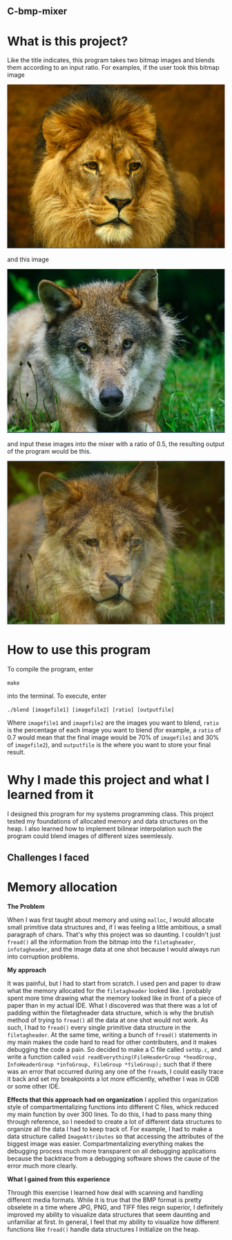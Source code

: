 ## C-bmp-mixer

# What is this project?

Like the title indicates, this program takes two bitmap images and blends them according to an input ratio. For examples, if the user took this bitmap image

![lion](https://github.com/krishnakalakkad/C-bmp-mixer/blob/master/lion.png?raw=true)

and this image

![wolf](https://github.com/krishnakalakkad/C-bmp-mixer/blob/master/wolf.png?raw=true)

and input these images into the mixer with a ratio of 0.5, the resulting output of the program would be this.

![lolf](https://github.com/krishnakalakkad/C-bmp-mixer/blob/master/lolf.png?raw=true)


# How to use this program 

To compile the program, enter

`make`

into the terminal. To execute, enter

`./blend [imagefile1] [imagefile2] [ratio] [outputfile]`

Where `imagefile1` and `imagefile2` are the images you want to blend, `ratio` is the percentage of each image you want to blend (for example, a `ratio` of 0.7 would mean that the final image would be 70% of `imagefile1` and 30% of `imagefile2`),  and `outputfile` is the where you want to store your final result.


# Why I made this project and what I learned from it

I designed this program for my systems programming class. This project tested my foundations of allocated memory and data structures on the heap. I also learned how to implement bilinear interpolation such the program could blend images of different sizes seemlessly. 

## Challenges I faced

# Memory allocation

**The Problem**

When I was first taught about memory and using `malloc`, I would allocate small primitive data structures and, if I was feeling a little ambitious, a small paragraph of chars. That's why this project was so daunting. I couldn't just `fread()` all the information from the bitmap into the `filetagheader`, `infotagheader`, and the image data at one shot because I would always run into corruption problems.

**My approach**

It was painful, but I had to start from scratch. I used pen and paper to draw what the memory allocated for the `filetagheader` looked like. I probably spent more time drawing what the memory looked like in front of a piece of paper than in my actual IDE. What I discovered was that there was a lot of padding within the filetagheader data structure, which is why the brutish method of trying to `fread()` all the data at one shot would not work. As such, I had to `fread()` every single primitive data structure in the `filetagheader`. At the same time, writing a bunch of `fread()` statements in my main makes the code hard to read for other contributers, and it makes debugging the code a pain. So decided to make a C file called `setUp.c`, and write a function called `void readEverything(FileHeaderGroup *headGroup, InfoHeaderGroup *infoGroup, FileGroup *fileGroup);` such that if there was an error that occurred during any one of the `fread`s, I could easily trace it back and set my breakpoints a lot more efficiently, whether I was in GDB or some other IDE. 

**Effects that this approach had on organization**
I applied this organization style of compartmentalizing functions into different C files, whick reduced my main function by over 300 lines. To do this, I had to pass many thing through reference, so I needed to create a lot of different data structures to organize all the data I had to keep track of. For example, I had to make a data structure called `ImageAttributes` so that accessing the attributes of the biggest image was easier. Compartmentalizing everything makes the debugging process much more transparent on all debugging applications because the backtrace from a debugging software shows the cause of the error much more clearly.

**What I gained from this experience**

Through this exercise I learned how deal with scanning and handling different media formats. While it is true that the BMP format is pretty obselete in a time where JPG, PNG, and TIFF files reign superior, I definitely improved my ability to visualize data structures that seem daunting and unfamiliar at first. In general, I feel that my ability to visualize how different functions like `fread()` handle data structures I initialize on the heap. 





